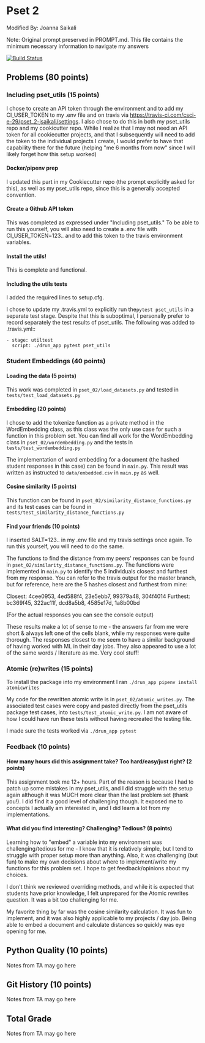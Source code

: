 # Pset 2  
Modified By: Joanna Saikali  

Note: Original prompt preserved in PROMPT.md. This file contains the minimum necessary information to navigate my answers  

[![Build Status](https://travis-ci.com/csci-e-29/pset_2-jsaikali.svg?token=X6M5v2tzTUCBJ9zS8gst&branch=master)](https://travis-ci.com/csci-e-29/pset_2-jsaikali)

## Problems (80 points)

### Including pset_utils (15 points)

I chose to create an API token through the environment and to add my CI_USER_TOKEN to my .env file and on travis via https://travis-ci.com/csci-e-29/pset_2-jsaikali/settings. I also chose to do this in both my pset_utils repo and my cookicutter repo. While I realize that I may not need an API token for all cookiecutter projects, and that I subsequently will need to add the token to the individual projects I create, I would prefer to have that capability there for the future (helping "me 6 months from now" since I will likely forget how this setup worked)

#### Docker/pipenv prep

I updated this part in my Cookiecutter repo (the prompt explicitly asked for this), as well as my pset_utils repo, since this is a generally accepted convention.

#### Create a Github API token

This was completed as expressed under "Including pset_utils." To be able to run this yourself, you will also need to create a .env file with CI_USER_TOKEN=123.. and to add this token to the travis environment variables.

#### Install the utils!

This is complete and functional.

#### Including the utils tests

I added the required lines to setup.cfg.

I chose to update my .travis.yml to explicitly run the`pytest pset_utils` in a separate test stage. Despite that this is suboptimal, I personally prefer to record separately the test results of pset_utils. The following was added to .travis.yml::  
    
    - stage: utiltest
      script: ./drun_app pytest pset_utils


### Student Embeddings (40 points)

#### Loading the data (5 points)
This work was completed in `pset_02/load_datasets.py` and tested in `tests/test_load_datasets.py`

#### Embedding (20 points)

I chose to add the tokenize function as a private method in the WordEmbedding class, as this class was the only use case for such a function in this problem set. You can find all work for the WordEmbedding class in `pset_02/wordembedding.py` and the tests in `tests/test_wordembedding.py`

The implementation of word embedding for a document (the hashed student responses in this case) can be found in `main.py`. This result was written as instructed to `data/embedded.csv` in `main.py` as well.

#### Cosine similarity (5 points)

This function can be found in `pset_02/similarity_distance_functions.py` and its test cases can be found in `tests/test_similarity_distance_functions.py`

#### Find your friends (10 points)
I inserted SALT=123.. in my .env file and my travis settings once again. To run this yourself, you will need to do the same.

The functions to find the distance from my peers' responses can be found in `pset_02/similarity_distance_functions.py`. The functions were implemented in `main.py` to identify the 5 individuals closest and furthest from my response. You can refer to the travis output for the master branch, but for reference, here are the 5 hashes closest and furthest from mine:

Closest: 4cee0953, 4ed588f4, 23e5ebb7, 99379a48, 304f4014
Furthest: bc369f45, 322ac11f, dcd8a5b8, 4585e17d, 1a8b00bd 

(For the actual responses you can see the console output)

These results make a lot of sense to me - the answers far from me were short & always left one of the cells blank, while my responses were quite thorough. The responses closest to me seem to have a similar background of having worked with ML in their day jobs. They also appeared to use a lot of the same words / literature as me. Very cool stuff!

### Atomic (re)writes (15 points)

To install the package into my environment I ran `./drun_app pipenv install atomicwrites`

My code for the rewritten atomic write is in `pset_02/atomic_writes.py`. The associated test cases were copy and pasted directly from the pset_utils package test cases, into `tests/test_atomic_write.py`. I am not aware of how I could have run these tests without having recreated the testing file.

I made sure the tests worked via `./drun_app pytest`


### Feedback (10 points)

#### How many hours did this assignment take?  Too hard/easy/just right? (2 points)
This assignment took me 12+ hours. Part of the reason is because I had to patch up some mistakes in my pset_utils, and I did struggle with the setup again although it was MUCH more clear than the last problem set (thank you!). I did find it a good level of challenging though. It exposed me to concepts I actually am interested in, and I did learn a lot from my implementations.

#### What did you find interesting? Challenging? Tedious? (8 points)
Learning how to "embed" a variable into my environment was challenging/tedious for me - I know that it is relatively simple, but I tend to struggle with proper setup more than anything. Also, it was challenging (but fun) to make my own decisions about where to implement/write my functions for this problem set. I hope to get feedback/opinions about my choices.

I don't think we reviewed overriding methods, and while it is expected that students have prior knowledge, I felt unprepared for the Atomic rewrites question. It was a bit too challenging for me.

My favorite thing by far was the cosine similarity calculation. It was fun to implement, and it was also highly applicable to my projects / day job. Being able to embed a document and calculate distances so quickly was eye opening for me.


## Python Quality (10 points)
Notes from TA may go here

## Git History (10 points)
Notes from TA may go here

## Total Grade
Notes from TA may go here
